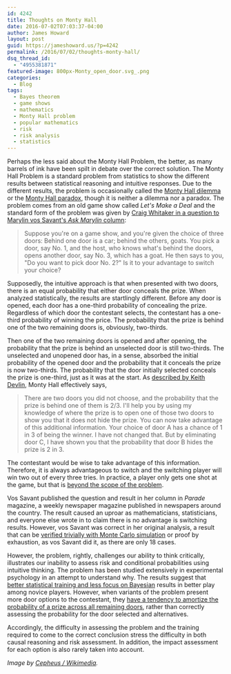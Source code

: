 ```yaml
---
id: 4242
title: Thoughts on Monty Hall
date: 2016-07-02T07:03:37-04:00
author: James Howard
layout: post
guid: https://jameshoward.us/?p=4242
permalink: /2016/07/02/thoughts-monty-hall/
dsq_thread_id:
  - "4955381871"
featured-image: 800px-Monty_open_door.svg_.png
categories:
  - Blog
tags:
  - Bayes theorem
  - game shows
  - mathematics
  - Monty Hall problem
  - popular mathematics
  - risk
  - risk analysis
  - statistics
---
```

Perhaps the less said about the Monty Hall Problem, the better, as
many barrels of ink have been spilt in debate over the correct
solution.  The Monty Hall Problem is a standard problem from
statistics to show the different results between statistical reasoning
and intuitive responses.  Due to the different results, the problem
is occasionally called the [Monty Hall
dilemma](https://www.researchgate.net/publication/8359211_The_Collider_Principle_in_Causal_Reasoning_Why_the_Monty_Hall_Dilemma_Is_So_Hard)
or the [Monty Hall
paradox](http://heinonline.org/HOL/LandingPage?handle=hein.journals/mercer62&div=50&id=&page=),
though it is neither a dilemma nor a paradox.  The problem comes
from an old game show called _Let's Make a Deal_ and the standard
form of the problem was given by [Craig Whitaker in a question to
Marylin vos Savant's _Ask Marylin_
column](http://marilynvossavant.com/game-show-problem/):

> Suppose you're on a game show, and you're given the choice of
three doors: Behind one door is a car; behind the others, goats.
You pick a door, say No. 1, and the host, who knows what's behind
the doors, opens another door, say No. 3, which has a goat. He then
says to you, "Do you want to pick door No. 2?" Is it to your advantage
to switch your choice?

Supposedly, the intuitive approach is that when presented with two
doors, there is an equal probability that either door conceals the
prize.  When analyzed statistically, the results are startlingly
different.  Before any door is opened, each door has a one-third
probability of concealing the prize.  Regardless of which door the
contestant selects, the contestant has a one-third probability of
winning the price.  The probability that the prize is behind one
of the two remaining doors is, obviously, two-thirds.

Then one of the two remaining doors is opened and after opening,
the probability that the prize is behind an unselected door is still
two-thirds.  The unselected and unopened door has, in a sense,
absorbed the initial probability of the opened door and the probability
that it conceals the prize is now two-thirds.  The probability that
the door initially selected conceals the prize is one-third, just
as it was at the start.  As [described by Keith
Devlin](http://www.maa.org/external_archive/devlin/devlin_07_03.html),
Monty Hall effectively says,

> There are two doors you did not choose, and the probability that
the prize is behind one of them is 2/3. I'll help you by using my
knowledge of where the prize is to open one of those two doors to
show you that it does not hide the prize. You can now take advantage
of this additional information. Your choice of door A has a chance
of 1 in 3 of being the winner. I have not changed that. But by
eliminating door C, I have shown you that the probability that door
B hides the prize is 2 in 3.

The contestant would be wise to take advantage of this information.
Therefore, it is always advantageous to switch and the switching
player will win two out of every three tries.  In practice, a player
only gets one shot at the game, but that is [beyond the scope of
the problem](http://www.jstor.org/stable/40664911).

Vos Savant published the question and result in her column in
_Parade_ magazine, a weekly newspaper magazine published in newspapers
around the country.  The result caused an uproar as mathematicians,
statisticians, and everyone else wrote in to claim there is no
advantage is switching results.  However, vos Savant was correct
in her original analysis, a result that can be [verified trivially
with Monte Carlo
simulation](http://www.r-bloggers.com/a-monty-hall-monte-carlo-part-1-oh-god/)
or proof by exhaustion, as vos Savant did it, as there are only 18
cases.

However, the problem, rightly, challenges our ability to think
critically, illustrates our inability to assess risk and conditional
probabilities using intuitive thinking.  The problem has been studied
extensively in experimental psychology in an attempt to understand
why.  The results suggest that [better statistical training and
less focus on
Bayesian](http://usd-apps.usd.edu/xtwanglab/Papers/MontyHallPaper.pdf)
results in better play among novice players.  However, when variants
of the problem present more door options to the contestant, they
[have a tendency to amortize the probability of a prize across all
remaining
doors](http://www.auburn.edu/~amf0001/Reprints/franco-watkins,derks%20&%20dougherty%202003.pdf),
rather than correctly assessing the probability for the door selected
and alternatives.

Accordingly, the difficulty in assessing the problem and the training
required to come to the correct conclusion stress the difficulty
in both causal reasoning and risk assessment.  In addition, the
impact assessment for each option is also rarely taken into account.

_Image by [Cepheus /
Wikimedia](https://commons.wikimedia.org/wiki/File:Monty_open_door.svg)._
